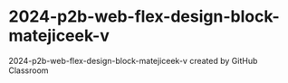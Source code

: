 # 2024-p2b-web-flex-design-block-matejiceek-v
2024-p2b-web-flex-design-block-matejiceek-v created by GitHub Classroom
